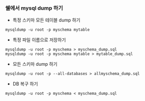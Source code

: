 ### 쉘에서 mysql dump 하기

* 특정 스키마 모든 테이블 dump 하기
```
mysqldump -u root -p myschema mytable
```

* 특정 파일 이름으로 저장하기
```
mysqldump -u root -p myschema > myschema_dump.sql
mysqldump -u root -p myschema mytable > mytable_dump.sql
```

* 모든 스키마 dump 하기
```
mysqldump -u root -p --all-databases > allmyschema_dump.sql
```

* DB 복구 하기
```
mysqldump -u root -p myschema < myschema_dump.sql
```